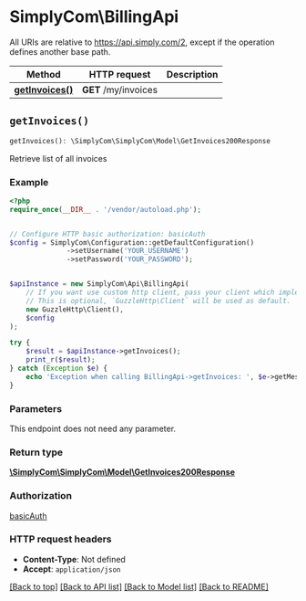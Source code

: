 # SimplyCom\BillingApi

All URIs are relative to https://api.simply.com/2, except if the operation defines another base path.

| Method | HTTP request | Description |
| ------------- | ------------- | ------------- |
| [**getInvoices()**](BillingApi.md#getInvoices) | **GET** /my/invoices |  |


## `getInvoices()`

```php
getInvoices(): \SimplyCom\SimplyCom\Model\GetInvoices200Response
```



Retrieve list of all invoices

### Example

```php
<?php
require_once(__DIR__ . '/vendor/autoload.php');


// Configure HTTP basic authorization: basicAuth
$config = SimplyCom\Configuration::getDefaultConfiguration()
              ->setUsername('YOUR_USERNAME')
              ->setPassword('YOUR_PASSWORD');


$apiInstance = new SimplyCom\Api\BillingApi(
    // If you want use custom http client, pass your client which implements `GuzzleHttp\ClientInterface`.
    // This is optional, `GuzzleHttp\Client` will be used as default.
    new GuzzleHttp\Client(),
    $config
);

try {
    $result = $apiInstance->getInvoices();
    print_r($result);
} catch (Exception $e) {
    echo 'Exception when calling BillingApi->getInvoices: ', $e->getMessage(), PHP_EOL;
}
```

### Parameters

This endpoint does not need any parameter.

### Return type

[**\SimplyCom\SimplyCom\Model\GetInvoices200Response**](../Model/GetInvoices200Response.md)

### Authorization

[basicAuth](../../README.md#basicAuth)

### HTTP request headers

- **Content-Type**: Not defined
- **Accept**: `application/json`

[[Back to top]](#) [[Back to API list]](../../README.md#endpoints)
[[Back to Model list]](../../README.md#models)
[[Back to README]](../../README.md)
